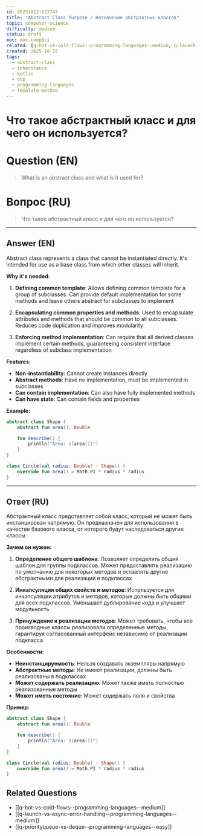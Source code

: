 ```yaml
---
id: 20251012-122747
title: "Abstract Class Purpose / Назначение абстрактных классов"
topic: computer-science
difficulty: medium
status: draft
moc: moc-compSci
related: [q-hot-vs-cold-flows--programming-languages--medium, q-launch-vs-async-error-handling--programming-languages--medium, q-priorityqueue-vs-deque--programming-languages--easy]
created: 2025-10-15
tags:
  - abstract-class
  - inheritance
  - kotlin
  - oop
  - programming-languages
  - template-method
---
```

# Что такое абстрактный класс и для чего он используется?

# Question (EN)
> What is an abstract class and what is it used for?

# Вопрос (RU)
> Что такое абстрактный класс и для чего он используется?

---

## Answer (EN)

Abstract class represents a class that cannot be instantiated directly. It's intended for use as a base class from which other classes will inherit.

**Why it's needed:**

1. **Defining common template**: Allows defining common template for a group of subclasses. Can provide default implementation for some methods and leave others abstract for subclasses to implement

2. **Encapsulating common properties and methods**: Used to encapsulate attributes and methods that should be common to all subclasses. Reduces code duplication and improves modularity

3. **Enforcing method implementation**: Can require that all derived classes implement certain methods, guaranteeing consistent interface regardless of subclass implementation

**Features:**
- **Non-instantiability**: Cannot create instances directly
- **Abstract methods**: Have no implementation, must be implemented in subclasses
- **Can contain implementation**: Can also have fully implemented methods
- **Can have state**: Can contain fields and properties

**Example:**
```kotlin
abstract class Shape {
    abstract fun area(): Double

    fun describe() {
        println("Area: ${area()}")
    }
}

class Circle(val radius: Double) : Shape() {
    override fun area() = Math.PI * radius * radius
}
```

---

## Ответ (RU)

Абстрактный класс представляет собой класс, который не может быть инстанцирован напрямую. Он предназначен для использования в качестве базового класса, от которого будут наследоваться другие классы.

**Зачем он нужен:**

1. **Определение общего шаблона**: Позволяет определить общий шаблон для группы подклассов. Может предоставлять реализацию по умолчанию для некоторых методов и оставлять другие абстрактными для реализации в подклассах

2. **Инкапсуляция общих свойств и методов**: Используется для инкапсуляции атрибутов и методов, которые должны быть общими для всех подклассов. Уменьшает дублирование кода и улучшает модульность

3. **Принуждение к реализации методов**: Может требовать, чтобы все производные классы реализовали определенные методы, гарантируя согласованный интерфейс независимо от реализации подкласса

**Особенности:**
- **Неинстанцируемость**: Нельзя создавать экземпляры напрямую
- **Абстрактные методы**: Не имеют реализации, должны быть реализованы в подклассах
- **Может содержать реализацию**: Может также иметь полностью реализованные методы
- **Может иметь состояние**: Может содержать поля и свойства

**Пример:**
```kotlin
abstract class Shape {
    abstract fun area(): Double

    fun describe() {
        println("Area: ${area()}")
    }
}

class Circle(val radius: Double) : Shape() {
    override fun area() = Math.PI * radius * radius
}
```

## Related Questions

- [[q-hot-vs-cold-flows--programming-languages--medium]]
- [[q-launch-vs-async-error-handling--programming-languages--medium]]
- [[q-priorityqueue-vs-deque--programming-languages--easy]]
